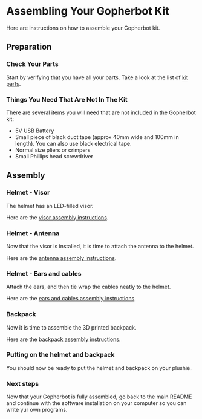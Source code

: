 # Assembling Your Gopherbot Kit

Here are instructions on how to assemble your Gopherbot kit.

## Preparation

### Check Your Parts

Start by verifying that you have all your parts. Take a look at the list of [kit parts](./KIT.md).

### Things You Need That Are Not In The Kit

There are several items you will need that are not included in the Gopherbot kit:

- 5V USB Battery
- Small piece of black duct tape (approx 40mm wide and 100mm in length). You can also use black electrical tape.
- Normal size pliers or crimpers
- Small Phillips head screwdriver

## Assembly

### Helmet - Visor

The helmet has an LED-filled visor.

Here are the [visor assembly instructions](./visor.md).

### Helmet - Antenna

Now that the visor is installed, it is time to attach the antenna to the helmet.

Here are the [antenna assembly instructions](./antenna.md).

### Helmet - Ears and cables

Attach the ears, and then tie wrap the cables neatly to the helmet.

Here are the [ears and cables assembly instructions](./ears-cables.md).

### Backpack

Now it is time to assemble the 3D printed backpack.

Here are the [backpack assembly instructions](.backpack.md).

### Putting on the helmet and backpack

You should now be ready to put the helmet and backpack on your plushie.

### Next steps

Now that your Gopherbot is fully assembled, go back to the main README and continue with the software installation on your computer so you can write yur own programs.
